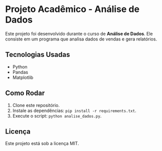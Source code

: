 # Projeto Acadêmico - Análise de Dados

Este projeto foi desenvolvido durante o curso de **Análise de Dados**. Ele consiste em um programa que analisa dados de vendas e gera relatórios.

## Tecnologias Usadas
- Python
- Pandas
- Matplotlib

## Como Rodar
1. Clone este repositório.
2. Instale as dependências: `pip install -r requirements.txt`.
3. Execute o script: `python analise_dados.py`.

## Licença
Este projeto está sob a licença MIT.
